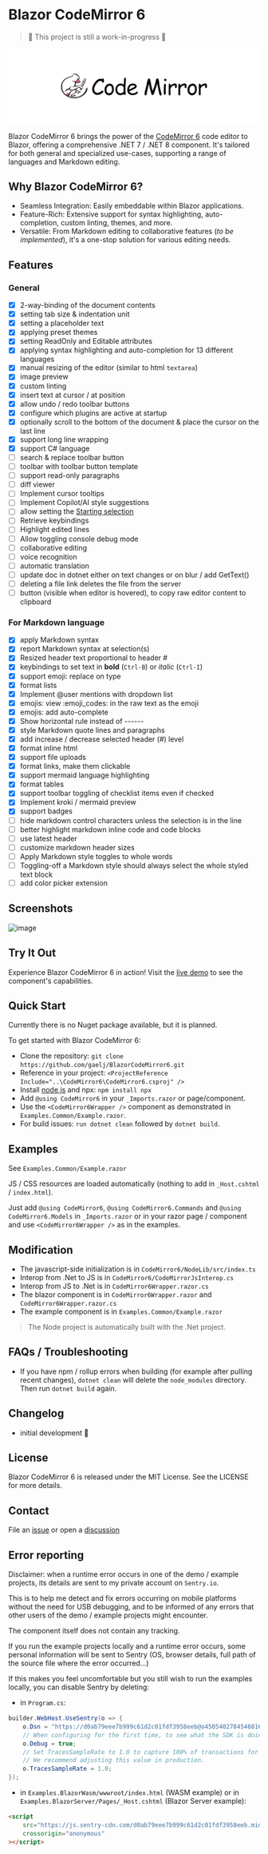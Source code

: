 # Blazor CodeMirror 6

> 🚧 This project is still a work-in-progress 🚧

![codemirror.svg](codemirror.svg)

Blazor CodeMirror 6 brings the power of the [CodeMirror 6](https://codemirror.net/) code editor to Blazor, offering a comprehensive .NET 7 / .NET 8 component. It's tailored for both general and specialized use-cases, supporting a range of languages and Markdown editing.

## Why Blazor CodeMirror 6?

- Seamless Integration: Easily embeddable within Blazor applications.
- Feature-Rich: Extensive support for syntax highlighting, auto-completion, custom linting, themes, and more.
- Versatile: From Markdown editing to collaborative features (*to be implemented*), it's a one-stop solution for various editing needs.

## Features

### General

- [x] 2-way-binding of the document contents
- [x] setting tab size & indentation unit
- [x] setting a placeholder text
- [x] applying preset themes
- [x] setting ReadOnly and Editable attributes
- [x] applying syntax highlighting and auto-completion for 13 different languages
- [x] manual resizing of the editor (similar to html `textarea`)
- [x] image preview
- [x] custom linting
- [x] insert text at cursor / at position
- [x] allow undo / redo toolbar buttons
- [x] configure which plugins are active at startup
- [x] optionally scroll to the bottom of the document & place the cursor on the last line
- [x] support long line wrapping
- [x] support C# language
- [ ] search & replace toolbar button
- [ ] toolbar with toolbar button template
- [ ] support read-only paragraphs
- [ ] diff viewer
- [ ] Implement cursor tooltips
- [ ] Implement Copilot/AI style suggestions
- [ ] allow setting the [Starting selection](https://codemirror.net/docs/ref/#state.EditorStateConfig.selection)
- [ ] Retrieve keybindings
- [ ] Highlight edited lines
- [ ] Allow toggling console debug mode
- [ ] collaborative editing
- [ ] voice recognition
- [ ] automatic translation
- [ ] update doc in dotnet either on text changes or on blur / add GetText()
- [ ] deleting a file link deletes the file from the server
- [ ] button (visible when editor is hovered), to copy raw editor content to clipboard

### For Markdown language

- [x] apply Markdown syntax
- [x] report Markdown syntax at selection(s)
- [x] Resized header text proportional to header #
- [x] keybindings to set text in **bold** (`Ctrl-B`) or *italic* (`Ctrl-I`)
- [x] support emoji: replace on type
- [x] format lists
- [x] Implement @user mentions with dropdown list
- [x] emojis: view :emoji_codes: in the raw text as the emoji
- [x] emojis: add auto-complete
- [x] Show horizontal rule instead of ------
- [x] style Markdown quote lines and paragraphs
- [x] add increase / decrease selected header (#) level
- [x] format inline html
- [x] support file uploads
- [x] format links, make them clickable
- [x] support mermaid language highlighting
- [x] format tables
- [x] support toolbar toggling of checklist items even if checked
- [x] Implement kroki / mermaid preview
- [x] support badges
- [ ] hide markdown control characters unless the selection is in the line
- [ ] better highlight markdown inline code and code blocks
- [ ] use latest header
- [ ] customize markdown header sizes
- [ ] Apply Markdown style toggles to whole words
- [ ] Toggling-off a Markdown style should always select the whole styled text block
- [ ] add color picker extension

## Screenshots

![image](https://github.com/gaelj/BlazorCodeMirror6/assets/8884632/141f6b9e-82c4-433a-94d9-a02aba6ac336)

## Try It Out

Experience Blazor CodeMirror 6 in action! Visit the [live demo](https://gaelj.github.io/BlazorCodeMirror6/) to see the component's capabilities.

## Quick Start

Currently there is no Nuget package available, but it is planned.

To get started with Blazor CodeMirror 6:

- Clone the repository: `git clone https://github.com/gaelj/BlazorCodeMirror6.git`
- Reference in your project: `<ProjectReference Include="..\CodeMirror6\CodeMirror6.csproj" />`
- Install [node.js](https://nodejs.org/) and npx: `npm install npx`
- Add `@using CodeMirror6` in your `_Imports.razor` or page/component.
- Use the `<CodeMirror6Wrapper />` component as demonstrated in `Examples.Common/Example.razor`.
- For build issues: `run dotnet clean` followed by `dotnet build`.

## Examples

See `Examples.Common/Example.razor`

JS / CSS resources are loaded automatically (nothing to add in `_Host.cshtml` / `index.html`).

Just add `@using CodeMirror6`, `@using CodeMirror6.Commands` and `@using CodeMirror6.Models` in `_Imports.razor` or in your razor page / component and use `<CodeMirror6Wrapper />` as in the examples.

## Modification

- The javascript-side initialization is in `CodeMirror6/NodeLib/src/index.ts`
- Interop from .Net to JS is in `CodeMirror6/CodeMirrorJsInterop.cs`
- Interop from JS to .Net is in `CodeMirror6Wrapper.razor.cs`
- The blazor component is in `CodeMirror6Wrapper.razor` and `CodeMirror6Wrapper.razor.cs`
- The example component is in `Examples.Common/Example.razor`

> The Node project is automatically built with the .Net project.

## FAQs / Troubleshooting

- If you have npm / rollup errors when building (for example after pulling recent changes), `dotnet clean` will delete the `node_modules` directory. Then run `dotnet build` again.

## Changelog

- initial development 🚧

## License

Blazor CodeMirror 6 is released under the MIT License. See the LICENSE for more details.

## Contact

File an [issue](https://github.com/gaelj/BlazorCodeMirror6/issues) or open a [discussion](https://github.com/gaelj/BlazorCodeMirror6/discussions)

## Error reporting

Disclaimer: when a runtime error occurs in one of the demo / example projects, its details are sent to my private account on `Sentry.io`.

This is to help me detect and fix errors occurring on mobile platforms without the need for USB debugging, and to be informed of any errors that other users of the demo / example projects might encounter.

The component itself does not contain any tracking.

If you run the example projects locally and a runtime error occurs, some personal information will be sent to Sentry (OS, browser details, full path of the source file where the error occurred...)

If this makes you feel uncomfortable but you still wish to run the examples locally, you can disable Sentry by deleting:

- in `Program.cs`:

```csharp
builder.WebHost.UseSentry(o => {
    o.Dsn = "https://d0ab79eee7b999c61d2c01fdf3958eeb@o4505402784546816.ingest.sentry.io/4506525909909504";
    // When configuring for the first time, to see what the SDK is doing:
    o.Debug = true;
    // Set TracesSampleRate to 1.0 to capture 100% of transactions for performance monitoring.
    // We recommend adjusting this value in production.
    o.TracesSampleRate = 1.0;
});
```

- in `Examples.BlazorWasm/wwwroot/index.html` (WASM example) or in `Examples.BlazorServer/Pages/_Host.cshtml` (Blazor Server example):

```html
<script
    src="https://js.sentry-cdn.com/d0ab79eee7b999c61d2c01fdf3958eeb.min.js"
    crossorigin="anonymous"
></script>
```
